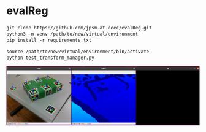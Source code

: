 # evalReg


```
git clone https://github.com/jpsm-at-deec/evalReg.git
python3 -m venv /path/to/new/virtual/environment
pip install -r requirements.txt
```

```
source /path/to/new/virtual/environment/bin/activate
python test_transform_manager.py
```

![screenshot](data/screenshot.png)
